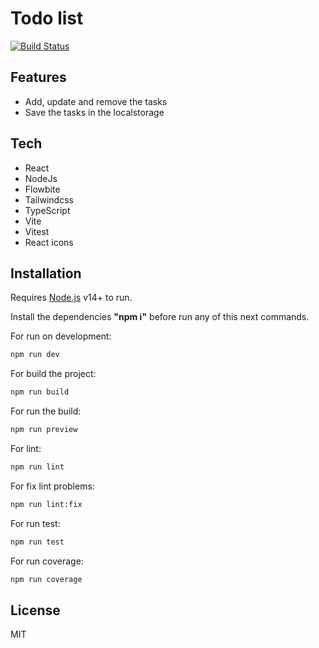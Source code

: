 # Todo list

[![Build Status](https://travis-ci.org/joemccann/dillinger.svg?branch=master)](https://travis-ci.org/joemccann/dillinger)

## Features

- Add, update and remove the tasks
- Save the tasks in the localstorage


## Tech

- React
- NodeJs
- Flowbite
- Tailwindcss
- TypeScript
- Vite
- Vitest
- React icons

## Installation

Requires [Node.js](https://nodejs.org/) v14+ to run.

Install the dependencies **"npm i"** before run any of this next commands.

For run on development:
```sh
npm run dev
```

For build the project:
```sh
npm run build
```

For run the build:
```sh
npm run preview
```

For lint:
```sh
npm run lint
```

For fix lint problems:
```sh
npm run lint:fix
```

For run test:
```sh
npm run test
```

For run coverage:
```sh
npm run coverage
```

## License

MIT
